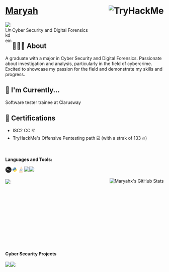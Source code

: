  # <a href="https://www.linkedin.com/in/mariyah-alshimer/">Maryah </a> <a href="https://tryhackme.com/p/0xMaryah"> <img align="right" src="https://tryhackme-badges.s3.amazonaws.com/0xMaryah.png?5" alt="TryHackMe"></a>


 
 <a href="https://www.linkedin.com/in/mariyah-alshimer">
  <img align="left" alt="Linkdein" width="22px" src="https://cdn.jsdelivr.net/npm/simple-icons@v3/icons/linkedin.svg" />
</a>

 
 <!--<a href="">
  <img align="left" alt="Twitter" width="22px" src="https://cdn.jsdelivr.net/npm/simple-icons@v3/icons/twitter.svg" />
</a> 
<a href="">
  <img align="left" alt="Github" width="22px" src="https://cdn.jsdelivr.net/npm/simple-icons@v3/icons/github.svg" />
</a>
<a href=">
  <img align="left" alt="Instagram" width="22px" src="https://cdn.jsdelivr.net/npm/simple-icons@v3/icons/instagram.svg" />
</a>
<a href="">
  <img align="left" alt="Facebook" width="22px" src="https://cdn.jsdelivr.net/npm/simple-icons@v3/icons/facebook.svg" />
</a>
<a href="">
  <img align="left" alt=" Medium" width="22px" src="https://cdn.jsdelivr.net/npm/simple-icons@v3/icons/medium.svg" />
</a>
-->

<br/>
Cyber Security and Digital Forensics 

## 👩🏻‍💻 About 
A graduate with a major in Cyber Security and Digital Forensics.
Passionate about investigation and analysis, particularly in the field of cybercrime.
Excited to showcase my passion for the field and demonstrate my skills and progress.

## 🚀 I'm Currently...
Software tester trainee at Clarusway 

## 📜 Certifications
- ISC2 CC ☑️
- TryHackMe's Offensive Pentesting path ☑️ (with a strak of 133 🔥)

<br>

**Languages and Tools:**  

<div style="display: flex;">
  
  <img height="20" src="https://raw.githubusercontent.com/github/explore/80688e429a7d4ef2fca1e82350fe8e3517d3494d/topics/terminal/terminal.png" style="float: left;">
  <img height="20" src="https://raw.githubusercontent.com/github/explore/80688e429a7d4ef2fca1e82350fe8e3517d3494d/topics/python/python.png" style="float: left;">
  <img height="20" src="https://raw.githubusercontent.com/github/explore/80688e429a7d4ef2fca1e82350fe8e3517d3494d/topics/java/java.png" style="float: left;">
  <img height="20" src="https://i.pinimg.com/474x/d8/05/7e/d8057e7bedecc1f23e36ef526d26a708.jpg" style="float: left;">
  <img height="20" src="https://miro.medium.com/v2/resize:fit:710/1*KMYIE0A-u-DhaMm9N2ImlA.png" style="float: left;">
</div>

<!--<code><img height="20" src="https://raw.githubusercontent.com/github/explore/80688e429a7d4ef2fca1e82350fe8e3517d3494d/topics/mysql/mysql.png"></code>-->
<br>
<div style="display: flex; justify-content: space-between;">
  <a href="https://github.com/Maryahx">
    <img align="center" src="https://github-readme-stats.vercel.app/api/top-langs/?username=Maryahx&theme=nord&hide=glsl,python" height="200" />
  </a>
  
  <img align="center" src="https://github-readme-stats.vercel.app/api?username=Maryahx&&show_icons=true&theme=nord&line_height=27&v=5" alt="Maryahx's GitHub Stats" height="200" />


</div>

<br>

**Cyber Security Projects** 
<br>

<div style="display: flex;">
  <a href="https://github.com/Maryahx/TryHackMe">
    <img align="center" src="https://github-readme-stats.vercel.app/api/pin/?username=Maryahx&repo=TryHackMe&theme=nord" height="100" />
  </a>
  
  <a href="https://github.com/Maryahx/Keylogger">
    <img align="center" src="https://github-readme-stats.vercel.app/api/pin/?username=Maryahx&repo=Keylogger&theme=nord" height="100"  />
  </a>
</div>







<!--##  Contact Me :speech_balloon:
 <a href="https://www.linkedin.com/in/mariyah-alshimer">
  <img align="left" alt="Linkdein" width="22px" src="https://cdn.jsdelivr.net/npm/simple-icons@v3/icons/linkedin.svg" />
</a>
<a href="https://twitter.com/xhayram">
  <img align="left" alt="Twitter" width="22px" src="https://cdn.jsdelivr.net/npm/simple-icons@v3/icons/twitter.svg" />
</a> 
<p align="center"> 
  Visitor count<br>
  <img src="https://profile-counter.glitch.me/maryahx/count.svg" />
</p>-->


<div align="center">
</div>




